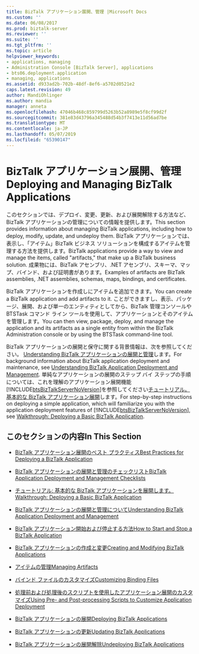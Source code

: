 ```yaml
---
title: BizTalk アプリケーション展開、管理 |Microsoft Docs
ms.custom: ''
ms.date: 06/08/2017
ms.prod: biztalk-server
ms.reviewer: ''
ms.suite: ''
ms.tgt_pltfrm: ''
ms.topic: article
helpviewer_keywords:
- applications, managing
- Administration Console [BizTalk Server], applications
- bts06.deployment.application
- managing, applications
ms.assetid: d933ad2b-702b-48df-8ef6-a5702d0521e2
caps.latest.revision: 49
author: MandiOhlinger
ms.author: mandia
manager: anneta
ms.openlocfilehash: 47046b468c859799d5263b52a8989e5f8cf99d2f
ms.sourcegitcommit: 381e83d43796a345488d54b3f7413e11d56ad7be
ms.translationtype: MT
ms.contentlocale: ja-JP
ms.lasthandoff: 05/07/2019
ms.locfileid: "65390147"
---
```

# <a name="deploying-and-managing-biztalk-applications"></a><span data-ttu-id="786e5-102">BizTalk アプリケーション展開、管理</span><span class="sxs-lookup"><span data-stu-id="786e5-102">Deploying and Managing BizTalk Applications</span></span>
<span data-ttu-id="786e5-103">このセクションでは、デプロイ、変更、更新、および展開解除する方法など、BizTalk アプリケーションの管理についての情報を提供します。</span><span class="sxs-lookup"><span data-stu-id="786e5-103">This section provides information about managing BizTalk applications, including how to deploy, modify, update, and undeploy them.</span></span> <span data-ttu-id="786e5-104">BizTalk アプリケーションでは、表示し、「アイテム」BizTalk ビジネス ソリューションを構成するアイテムを管理する方法を提供します。</span><span class="sxs-lookup"><span data-stu-id="786e5-104">BizTalk applications provide a way to view and manage the items, called "artifacts," that make up a BizTalk business solution.</span></span> <span data-ttu-id="786e5-105">成果物には、BizTalk アセンブリ、.NET アセンブリ、スキーマ、マップ、バインド、および証明書があります。</span><span class="sxs-lookup"><span data-stu-id="786e5-105">Examples of artifacts are BizTalk assemblies, .NET assemblies, schemas, maps, bindings, and certificates.</span></span>  
  
 <span data-ttu-id="786e5-106">BizTalk アプリケーションを作成しにアイテムを追加できます。</span><span class="sxs-lookup"><span data-stu-id="786e5-106">You can create a BizTalk application and add artifacts to it.</span></span> <span data-ttu-id="786e5-107">ことができますし、表示、パッケージ、展開、および単一のエンティティとしてから、BizTalk 管理コンソールや BTSTask コマンド ライン ツールを使用して、アプリケーションとそのアイテムを管理します。</span><span class="sxs-lookup"><span data-stu-id="786e5-107">You can then view, package, deploy, and manage the application and its artifacts as a single entity from within the BizTalk Administration console or by using the BTSTask command-line tool.</span></span>  
  
 <span data-ttu-id="786e5-108">BizTalk アプリケーションの展開と保守に関する背景情報は、次を参照してください。 [Understanding BizTalk アプリケーションの展開と管理](../core/understanding-biztalk-application-deployment-and-management.md)します。</span><span class="sxs-lookup"><span data-stu-id="786e5-108">For background information about BizTalk application deployment and maintenance, see [Understanding BizTalk Application Deployment and Management](../core/understanding-biztalk-application-deployment-and-management.md).</span></span> <span data-ttu-id="786e5-109">単純なアプリケーションの展開のステップ バイ ステップの手順については、これを理解のアプリケーション展開機能[!INCLUDE[btsBizTalkServerNoVersion](../includes/btsbiztalkservernoversion-md.md)]を参照してください[チュートリアル。基本的な BizTalk アプリケーション展開](../core/walkthrough-deploying-a-basic-biztalk-application.md)します。</span><span class="sxs-lookup"><span data-stu-id="786e5-109">For step-by-step instructions on deploying a simple application, which will familiarize you with the application deployment features of [!INCLUDE[btsBizTalkServerNoVersion](../includes/btsbiztalkservernoversion-md.md)], see [Walkthrough: Deploying a Basic BizTalk Application](../core/walkthrough-deploying-a-basic-biztalk-application.md).</span></span>  
  
## <a name="in-this-section"></a><span data-ttu-id="786e5-110">このセクションの内容</span><span class="sxs-lookup"><span data-stu-id="786e5-110">In This Section</span></span>  
  
-   [<span data-ttu-id="786e5-111">BizTalk アプリケーション展開のベスト プラクティス</span><span class="sxs-lookup"><span data-stu-id="786e5-111">Best Practices for Deploying a BizTalk Application</span></span>](../core/best-practices-for-deploying-a-biztalk-application.md)  
  
-   [<span data-ttu-id="786e5-112">BizTalk アプリケーションの展開と管理のチェックリスト</span><span class="sxs-lookup"><span data-stu-id="786e5-112">BizTalk Application Deployment and Management Checklists</span></span>](../core/biztalk-application-deployment-and-management-checklists.md)  
  
-   [<span data-ttu-id="786e5-113">チュートリアル: 基本的な BizTalk アプリケーションを展開します。</span><span class="sxs-lookup"><span data-stu-id="786e5-113">Walkthrough: Deploying a Basic BizTalk Application</span></span>](Walkthrough:%20Deploying%20a%20Basic%20BizTalk%20Application.md) 
  
-   [<span data-ttu-id="786e5-114">BizTalk アプリケーションの展開と管理について</span><span class="sxs-lookup"><span data-stu-id="786e5-114">Understanding BizTalk Application Deployment and Management</span></span>](../core/understanding-biztalk-application-deployment-and-management.md)  
  
-   [<span data-ttu-id="786e5-115">BizTalk アプリケーション開始および停止する方法</span><span class="sxs-lookup"><span data-stu-id="786e5-115">How to Start and Stop a BizTalk Application</span></span>](../core/how-to-start-and-stop-a-biztalk-application.md)  
  
-   [<span data-ttu-id="786e5-116">BizTalk アプリケーションの作成と変更</span><span class="sxs-lookup"><span data-stu-id="786e5-116">Creating and Modifying BizTalk Applications</span></span>](../core/creating-and-modifying-biztalk-applications.md)  
  
-   [<span data-ttu-id="786e5-117">アイテムの管理</span><span class="sxs-lookup"><span data-stu-id="786e5-117">Managing Artifacts</span></span>](../core/managing-artifacts.md)  
  
-   [<span data-ttu-id="786e5-118">バインド ファイルのカスタマイズ</span><span class="sxs-lookup"><span data-stu-id="786e5-118">Customizing Binding Files</span></span>](../core/customizing-binding-files.md)  
  
-   [<span data-ttu-id="786e5-119">処理前および処理後のスクリプトを使用したアプリケーション展開のカスタマイズ</span><span class="sxs-lookup"><span data-stu-id="786e5-119">Using Pre- and Post-processing Scripts to Customize Application Deployment</span></span>](../core/using-pre-and-post-processing-scripts-to-customize-application-deployment.md)  
  
-   [<span data-ttu-id="786e5-120">BizTalk アプリケーションの展開</span><span class="sxs-lookup"><span data-stu-id="786e5-120">Deploying BizTalk Applications</span></span>](../core/deploying-biztalk-applications.md)  
  
-   [<span data-ttu-id="786e5-121">BizTalk アプリケーションの更新</span><span class="sxs-lookup"><span data-stu-id="786e5-121">Updating BizTalk Applications</span></span>](../core/updating-biztalk-applications.md)  
  
-   [<span data-ttu-id="786e5-122">BizTalk アプリケーションの展開解除</span><span class="sxs-lookup"><span data-stu-id="786e5-122">Undeploying BizTalk Applications</span></span>](../core/undeploying-biztalk-applications.md)